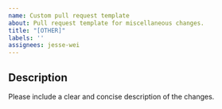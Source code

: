 ```yaml
---
name: Custom pull request template
about: Pull request template for miscellaneous changes.
title: "[OTHER]"
labels: ''
assignees: jesse-wei
---
```


## Description

Please include a clear and concise description of the changes.
